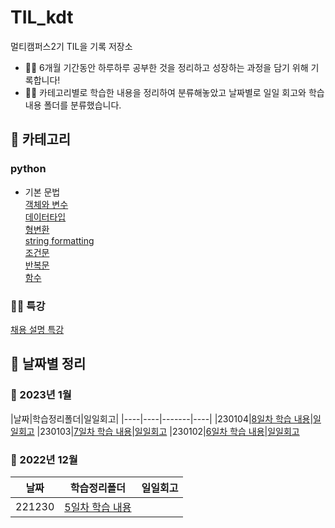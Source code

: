 # TIL_kdt
멀티캠퍼스2기 TIL을 기록 저장소

- 👩‍💻 6개월 기간동안 하루하루 공부한 것을 정리하고 성장하는 과정을 담기 위해 기록합니다!
- 👩‍💻 카테고리별로 학습한 내용을 정리하여 분류해놓았고 
날짜별로 일일 회고와 학습 내용 폴더를 분류했습니다.

## 📂 카테고리

### python

- 기본 문법 <br>
[객체와 변수](6일차(230102)/객체와변수.md) <br>
[데이터타입](6일차(230102)/데이터타입.md) <br>
[형변환](7일차(230103)/형변환.md) <br>
[string formatting](7일차(230103)/string_formatting.md) <br>
[조건문](7일차(230103)/조건문.md) <br>
[반복문](7일차(230103)/반복문.md) <br>
[함수](8일차(230104)/함수.md) <br>

### 👩‍🔧 특강
[채용 설명 특강](5일차(221230))

## 📅 날짜별 정리
### 🐣 2023년 1월
|날짜|학습정리폴더|일일회고|
|----|----|-------|----|
|230104|[8일차 학습 내용](8일차(230104))|[일일회고](8일차(230104)/일일회고.md)
|230103|[7일차 학습 내용](7일차(230103))|[일일회고](7일차(230103)/일일회고.md)
|230102|[6일차 학습 내용](6일차(230102))|[일일회고](/6%EC%9D%BC%EC%B0%A8(230102)/일일회고.md)
### 🎅 2022년 12월
|날짜|학습정리폴더|일일회고
|----|----|----|
|221230|[5일차 학습 내용](5일차(221230))|




